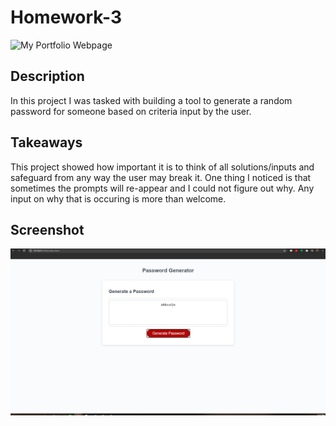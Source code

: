 # Homework-3


![My Portfolio Webpage](https://tomhoward152.github.io/Homework-3/)

## Description
In this project I was tasked with building a tool to generate a random password for someone based on criteria input by the user.


## Takeaways
This project showed how important it is to think of all solutions/inputs and safeguard from any way the user may break it. One thing I noticed is that sometimes the prompts will re-appear and I could not figure out why. Any input on why that is occuring is more than welcome. 

## Screenshot
![Generated Password](./assets/capture.png)
